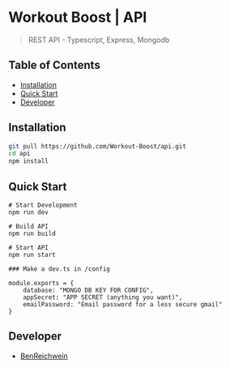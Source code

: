 # Workout Boost | API
> REST API - Typescript, Express, Mongodb

## Table of Contents

- [Installation](#installation)
- [Quick Start](#Quick-Start)
- [Developer](#developer)

## Installation

```sh
git pull https://github.com/Workout-Boost/api.git
cd api
npm install
```

## Quick Start
```
# Start Development
npm run dev

# Build API
npm run build

# Start API
npm run start

### Make a dev.ts in /config

module.exports = {
    database: "MONGO DB KEY FOR CONFIG",
    appSecret: "APP SECRET (anything you want)",
    emailPassword: "Email password for a less secure gmail"
}
```

## Developer

* [BenReichwein](https://github.com/BenReichwein)

